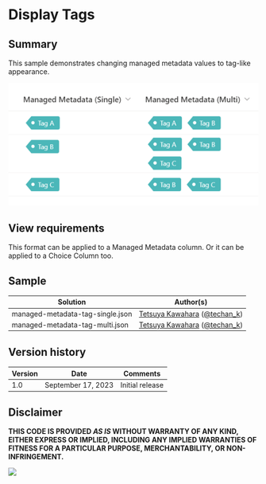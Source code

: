 # Display Tags

## Summary
This sample demonstrates changing managed metadata values to tag-like appearance.

![screenshot of the sample](./assets/screenshot.png)

## View requirements
This format can be applied to a Managed Metadata column. Or it can be applied to a Choice Column too.

## Sample

Solution|Author(s)
--------|---------
managed-metadata-tag-single.json | [Tetsuya Kawahara](https://github.com/tecchan1107) ([@techan_k](https://twitter.com/techan_k))
managed-metadata-tag-multi.json | [Tetsuya Kawahara](https://github.com/tecchan1107) ([@techan_k](https://twitter.com/techan_k))

## Version history

Version |Date               |Comments
--------|-------------------|--------
1.0     |September 17, 2023 |Initial release

## Disclaimer
**THIS CODE IS PROVIDED *AS IS* WITHOUT WARRANTY OF ANY KIND, EITHER EXPRESS OR IMPLIED, INCLUDING ANY IMPLIED WARRANTIES OF FITNESS FOR A PARTICULAR PURPOSE, MERCHANTABILITY, OR NON-INFRINGEMENT.**

<img src="https://pnptelemetry.azurewebsites.net/list-formatting/column-samples/managed-metadata-tag" />